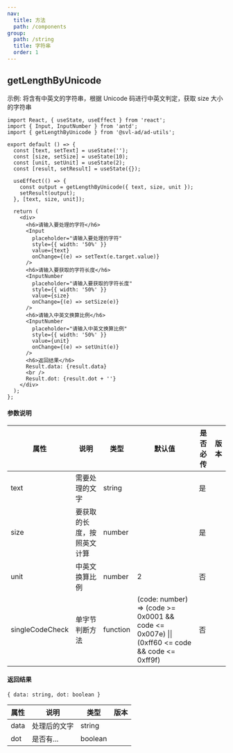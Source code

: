 ```yaml
---
nav:
  title: 方法
  path: /components
group:
  path: /string
  title: 字符串
  order: 1
---
```


## getLengthByUnicode

示例: 将含有中英文的字符串，根据 Unicode 码进行中英文判定，获取 size 大小的字符串

```tsx
import React, { useState, useEffect } from 'react';
import { Input, InputNumber } from 'antd';
import { getLengthByUnicode } from '@svl-ad/ad-utils';

export default () => {
  const [text, setText] = useState('');
  const [size, setSize] = useState(10);
  const [unit, setUnit] = useState(2);
  const [result, setResult] = useState({});

  useEffect(() => {
    const output = getLengthByUnicode({ text, size, unit });
    setResult(output);
  }, [text, size, unit]);

  return (
    <div>
      <h6>请输入要处理的字符</h6>
      <Input
        placeholder="请输入要处理的字符"
        style={{ width: '50%' }}
        value={text}
        onChange={(e) => setText(e.target.value)}
      />
      <h6>请输入要获取的字符长度</h6>
      <InputNumber
        placeholder="请输入要获取的字符长度"
        style={{ width: '50%' }}
        value={size}
        onChange={(e) => setSize(e)}
      />
      <h6>请输入中英文换算比例</h6>
      <InputNumber
        placeholder="请输入中英文换算比例"
        style={{ width: '50%' }}
        value={unit}
        onChange={(e) => setUnit(e)}
      />
      <h6>返回结果</h6>
      Result.data: {result.data}
      <br />
      Result.dot: {result.dot + ''}
    </div>
  );
};
```

#### 参数说明

| 属性 | 说明 | 类型 | 默认值 | 是否必传 | 版本 |
| --- | --- | --- | --- | --- | --- |
| text | 需要处理的文字 | string |  | 是 |  |
| size | 要获取的长度，按照英文计算 | number |  | 是 |  |
| unit | 中英文换算比例 | number | 2 | 否 |  |
| singleCodeCheck | 单字节判断方法 | function | (code: number) => (code >= 0x0001 && code <= 0x007e) \|\| (0xff60 <= code && code <= 0xff9f) | 否 |  |

#### 返回结果

```
{ data: string, dot: boolean }
```

| 属性 | 说明         | 类型    | 版本 |
| ---- | ------------ | ------- | ---- |
| data | 处理后的文字 | string  |      |
| dot  | 是否有...    | boolean |      |
